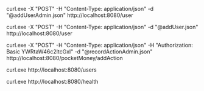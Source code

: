 curl.exe -X "POST" -H "Content-Type: application/json" -d "@addUserAdmin.json" http://localhost:8080/user

curl.exe -X "POST" -H "Content-Type: application/json" -d "@addUser.json" http://localhost:8080/user

curl.exe -X "POST" -H "Content-Type: application/json" -H "Authorization: Basic YWRtaW46c2ltcGxl" -d "@recordActionAdmin.json" http://localhost:8080/pocketMoney/addAction


curl.exe http://localhost:8080/users

curl.exe http://localhost:8080/health